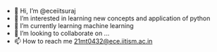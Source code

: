 - 👋 Hi, I’m @eceiitsuraj
- 👀 I’m interested in learning new concepts and application of python
- 🌱 I’m currently learning machine learning
- 💞️ I’m looking to collaborate on ...
- 📫 How to reach me 21mt0432@ece.iitism.ac.in

<!---
eceiitsuraj/eceiitsuraj is a ✨ special ✨ repository because its `README.md` (this file) appears on your GitHub profile.
You can click the Preview link to take a look at your changes.
--->
